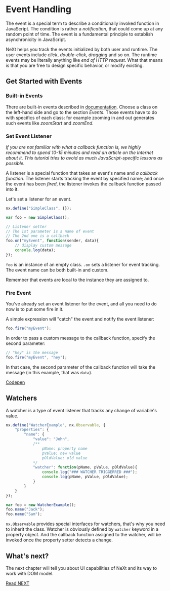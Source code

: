 # Event Handling
The event is a special term to describe a conditionally invoked function in JavaScript. The condition is rather a *notification*, that could come up at any random point of time. The event is a fundamental principle to establish asynchronicity in JavaScript.

NeXt helps you track the events initialized by both user and runtime. The user events include *click*, *double-click*, *dragging* and so on. The runtime events may be literally anything like *end of HTTP request*. What that means is that you are free to design specific behavior, or modify existing.

## Get Started with Events
### Built-in Events
There are built-in events described in [documentation](https://developer.cisco.com/site/neXt/document/api-reference-manual/). Choose a class on the left-hand side and go to the section *Events*. Those events have to do with specifics of each class: for example zooming in and out generates such events like *zoomStart* and *zoomEnd*. 


### Set Event Listener
*If you are not familiar with what a callback function is, we highly recommend to spend 10-15 minutes and read an article on the Internet about it. This tutorial tries to avoid as much JavaScript-specific lessons as possible.*

A listener is a special function that takes an event's name and *a callback function*. The listener starts tracking the event by specified name; and once the event has been *fired*, the listener invokes the callback function passed into it.

Let's set a listener for an event.

```JavaScript
nx.define("SimpleClass", {});

var foo = new SimpleClass();

// Listener setter
// The 1st parameter is a name of event
// The 2nd one is a callback
foo.on("myEvent", function(sender, data){
	// display custom message
	console.log(data);
});
```

```foo``` is an instance of an empty class. ```.on``` sets a listener for event tracking. The event name can be both built-in and custom.

Remember that events are local to the instance they are assigned to. 

### Fire Event
You've already set an event listener for the event, and all you need to do now is to put some fire in it. 

A simple expression will "catch" the event and notify the event listener:

```JavaScript
foo.fire("myEvent");
```

In order to pass a custom message to the callback function, specify the second parameter:

```JavaScript
// "hey" is the message
foo.fire("myEvent", "hey");
```

In that case, the second parameter of the callback function will take the message (in this example, that was ```data```).

[Codepen](http://codepen.io/NEXTSUPPORT/pen/OXZLZr)

## Watchers
A watcher is a type of event listener that tracks any change of variable's value.

```JavaScript
nx.define("WatcherExample", nx.Observable, {
	"properties": {
		"name": {
			"value": "John",
			/**
				pName: property name
				pValue: new value
				pOldValue: old value
			*/
			"watcher": function(pName, pValue, pOldValue){
				console.log("### WATCHER TRIGGERRED ###");
				console.log(pName, pValue, pOldValue);
			}
		}
	}
});

var foo = new WatcherExample();
foo.name("Jack");
foo.name("Sam");
```

```nx.Observable``` provides special interfaces for watchers, that's why you need to inherit the class. Watcher is obviously defined by ```watcher``` keyword in a property object. And the callback function assigned to the watcher, will be invoked once the property setter detects a change.


## What's next?
The next chapter will tell you about UI capabilities of NeXt and its way to work with DOM model.

[Read NEXT](tutorial-006.md)